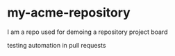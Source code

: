 # my-acme-repository
I am a repo used for demoing a repository project board

testing automation in pull requests
